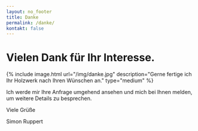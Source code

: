 ```yaml
---
layout: no_footer
title: Danke
permalink: /danke/
kontakt: false
---
```


# Vielen Dank für Ihr Interesse.

{% include image.html url="/img/danke.jpg" description="Gerne fertige ich Ihr Holzwerk nach Ihren Wünschen an." type="medium" %}

Ich werde mir Ihre Anfrage umgehend ansehen und mich bei Ihnen melden, um weitere Details zu besprechen.

Viele Grüße

Simon Ruppert